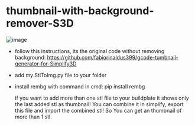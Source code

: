 # thumbnail-with-background-remover-S3D

![image](https://user-images.githubusercontent.com/111509593/232664261-c07eb54a-0cc1-4b99-9d24-576d786868c4.png)


- follow this instructions, its the original code without removing background:
https://github.com/fabiorinaldus399/gcode-tumbnail-generator-for-Simplify3D

- add my StlToImg.py file to your folder 
- install rembg with command in cmd:
  pip install rembg 
  
  if you want to add more than one stl file to your buildplate it shows only the last added stl as thumbnail! You can combine it in simplify, export this file and import the combined stl! So You can get an thumbnail of more than 1 stl.

